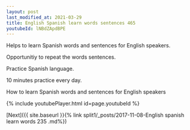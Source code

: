 ```yaml
---
layout: post
last_modified_at: 2021-03-29
title: English Spanish learn words sentences 465 
youtubeId: lNBdZApdBPE
---
```

 
 
Helps to learn Spanish words and sentences for English speakers.

Opportunitiy to repeat the words sentences. 

Practice Spanish language. 
 
10 minutes practice every day. 
 
How to learn Spanish words and sentences for English speakers 
 
{% include youtubePlayer.html id=page.youtubeId %}
 
 
[Next]({{ site.baseurl }}{% link  split1/_posts/2017-11-08-English spanish learn words 235 .md%})
 

